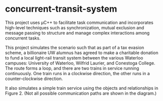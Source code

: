 # concurrent-transit-system
This project uses μC++ to facilitate task communication and incorporates high-level techniques such as synchronization, mutual exclusion and message passing to structure and manage complex interactions among concurrent tasks.

This project simulates the scenario such that as part of a tax evasion scheme, a billionaire UW alumnus has agreed to make a charitable donation to fund a local light-rail transit system between the various Waterloo campuses: University of Waterloo, Wilfrid Laurier, and Conestoga College. The route forms a loop, and there are two trains in service running continuously. One train runs in a clockwise direction, the other runs in a counter-clockwise direction.


It also simulates a simple train service using the objects and relationships in Figure 2. (Not all possible communication paths are shown in the diagram.)